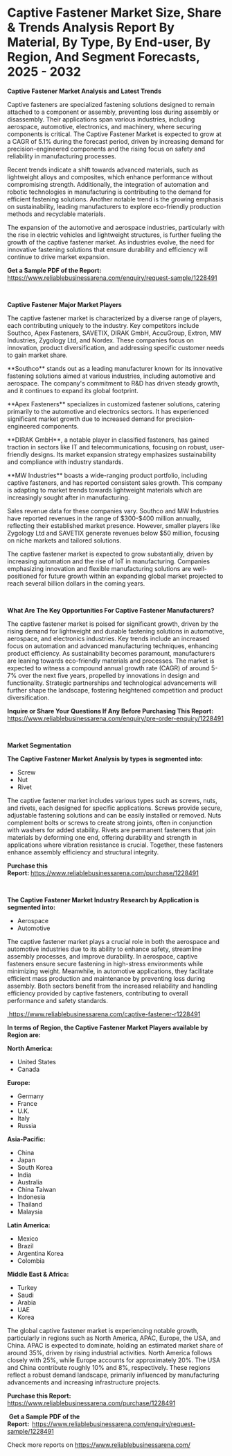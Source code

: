 <p><h1>Captive Fastener Market Size, Share & Trends Analysis Report By Material, By Type, By End-user, By Region, And Segment Forecasts, 2025 - 2032</h1></p><p><strong>Captive Fastener Market Analysis and Latest Trends</strong></p>
<p><p>Captive fasteners are specialized fastening solutions designed to remain attached to a component or assembly, preventing loss during assembly or disassembly. Their applications span various industries, including aerospace, automotive, electronics, and machinery, where securing components is critical. The Captive Fastener Market is expected to grow at a CAGR of 5.1% during the forecast period, driven by increasing demand for precision-engineered components and the rising focus on safety and reliability in manufacturing processes.</p><p>Recent trends indicate a shift towards advanced materials, such as lightweight alloys and composites, which enhance performance without compromising strength. Additionally, the integration of automation and robotic technologies in manufacturing is contributing to the demand for efficient fastening solutions. Another notable trend is the growing emphasis on sustainability, leading manufacturers to explore eco-friendly production methods and recyclable materials.</p><p>The expansion of the automotive and aerospace industries, particularly with the rise in electric vehicles and lightweight structures, is further fueling the growth of the captive fastener market. As industries evolve, the need for innovative fastening solutions that ensure durability and efficiency will continue to drive market expansion.</p></p>
<p><strong>Get a Sample PDF of the Report:&nbsp;</strong> <a href="https://www.reliablebusinessarena.com/enquiry/request-sample/1228491?utm_campaign=3024&utm_medium=2&utm_source=Github&utm_content=ia&utm_term=09042025&utm_id=captive-fastener">https://www.reliablebusinessarena.com/enquiry/request-sample/1228491</a></p>
<p>&nbsp;</p>
<p><strong>Captive Fastener Major Market Players</strong></p>
<p><p>The captive fastener market is characterized by a diverse range of players, each contributing uniquely to the industry. Key competitors include Southco, Apex Fasteners, SAVETIX, DIRAK GmbH, AccuGroup, Extron, MW Industries, Zygology Ltd, and Nordex. These companies focus on innovation, product diversification, and addressing specific customer needs to gain market share.</p><p>**Southco** stands out as a leading manufacturer known for its innovative fastening solutions aimed at various industries, including automotive and aerospace. The company's commitment to R&D has driven steady growth, and it continues to expand its global footprint.</p><p>**Apex Fasteners** specializes in customized fastener solutions, catering primarily to the automotive and electronics sectors. It has experienced significant market growth due to increased demand for precision-engineered components.</p><p>**DIRAK GmbH**, a notable player in classified fasteners, has gained traction in sectors like IT and telecommunications, focusing on robust, user-friendly designs. Its market expansion strategy emphasizes sustainability and compliance with industry standards.</p><p>**MW Industries** boasts a wide-ranging product portfolio, including captive fasteners, and has reported consistent sales growth. This company is adapting to market trends towards lightweight materials which are increasingly sought after in manufacturing.</p><p>Sales revenue data for these companies vary. Southco and MW Industries have reported revenues in the range of $300-$400 million annually, reflecting their established market presence. However, smaller players like Zygology Ltd and SAVETIX generate revenues below $50 million, focusing on niche markets and tailored solutions.</p><p>The captive fastener market is expected to grow substantially, driven by increasing automation and the rise of IoT in manufacturing. Companies emphasizing innovation and flexible manufacturing solutions are well-positioned for future growth within an expanding global market projected to reach several billion dollars in the coming years.</p></p>
<p>&nbsp;</p>
<p><strong>What Are The Key Opportunities For Captive Fastener Manufacturers?</strong></p>
<p><p>The captive fastener market is poised for significant growth, driven by the rising demand for lightweight and durable fastening solutions in automotive, aerospace, and electronics industries. Key trends include an increased focus on automation and advanced manufacturing techniques, enhancing product efficiency. As sustainability becomes paramount, manufacturers are leaning towards eco-friendly materials and processes. The market is expected to witness a compound annual growth rate (CAGR) of around 5-7% over the next five years, propelled by innovations in design and functionality. Strategic partnerships and technological advancements will further shape the landscape, fostering heightened competition and product diversification.</p></p>
<p><strong>Inquire or Share Your Questions If Any Before Purchasing This Report:</strong> <a href="https://www.reliablebusinessarena.com/enquiry/pre-order-enquiry/1228491?utm_campaign=3024&utm_medium=2&utm_source=Github&utm_content=ia&utm_term=09042025&utm_id=captive-fastener">https://www.reliablebusinessarena.com/enquiry/pre-order-enquiry/1228491</a></p>
<p>&nbsp;</p>
<p><strong>Market Segmentation</strong></p>
<p><strong>The Captive Fastener Market Analysis by types is segmented into:</strong></p>
<p><ul><li>Screw</li><li>Nut</li><li>Rivet</li></ul></p>
<p><p>The captive fastener market includes various types such as screws, nuts, and rivets, each designed for specific applications. Screws provide secure, adjustable fastening solutions and can be easily installed or removed. Nuts complement bolts or screws to create strong joints, often in conjunction with washers for added stability. Rivets are permanent fasteners that join materials by deforming one end, offering durability and strength in applications where vibration resistance is crucial. Together, these fasteners enhance assembly efficiency and structural integrity.</p></p>
<p><strong>Purchase this Report:&nbsp;</strong><a href="https://www.reliablebusinessarena.com/purchase/1228491?utm_campaign=3024&utm_medium=2&utm_source=Github&utm_content=ia&utm_term=09042025&utm_id=captive-fastener">https://www.reliablebusinessarena.com/purchase/1228491</a></p>
<p>&nbsp;</p>
<p><strong>The Captive Fastener Market Industry Research by Application is segmented into:</strong></p>
<p><ul><li>Aerospace</li><li>Automotive</li></ul></p>
<p><p>The captive fastener market plays a crucial role in both the aerospace and automotive industries due to its ability to enhance safety, streamline assembly processes, and improve durability. In aerospace, captive fasteners ensure secure fastening in high-stress environments while minimizing weight. Meanwhile, in automotive applications, they facilitate efficient mass production and maintenance by preventing loss during assembly. Both sectors benefit from the increased reliability and handling efficiency provided by captive fasteners, contributing to overall performance and safety standards.</p></p>
<p><a href="https://www.reliablebusinessarena.com/captive-fastener-r1228491?utm_campaign=3024&utm_medium=2&utm_source=Github&utm_content=ia&utm_term=09042025&utm_id=captive-fastener">&nbsp;https://www.reliablebusinessarena.com/captive-fastener-r1228491</a></p>
<p><strong>In terms of Region, the Captive Fastener Market Players available by Region are:</strong></p>
<p>
    <p> <strong> North America: </strong>
        <ul>
            <li>United States</li>
            <li>Canada</li>
        </ul>
        </p> 
    <p> <strong> Europe: </strong>
        <ul>
            <li>Germany</li>
            <li>France</li>
            <li>U.K.</li>
            <li>Italy</li>
            <li>Russia</li>
        </ul>
        </p> 
    <p> <strong> Asia-Pacific: </strong>
        <ul>
            <li>China</li>
            <li>Japan</li>
            <li>South Korea</li>
            <li>India</li>
            <li>Australia</li>
            <li>China Taiwan</li>
            <li>Indonesia</li>
            <li>Thailand</li>
            <li>Malaysia</li>
        </ul>
        </p> 
    <p> <strong> Latin America: </strong>
        <ul>
            <li>Mexico</li>
            <li>Brazil</li>
            <li>Argentina Korea</li>
            <li>Colombia</li>
        </ul>
        </p> 
    <p> <strong> Middle East & Africa: </strong>
        <ul>
            <li>Turkey</li>
            <li>Saudi</li>
            <li>Arabia</li>
            <li>UAE</li>
            <li>Korea</li>
        </ul>
    </p>
    </p>
<p><p>The global captive fastener market is experiencing notable growth, particularly in regions such as North America, APAC, Europe, the USA, and China. APAC is expected to dominate, holding an estimated market share of around 35%, driven by rising industrial activities. North America follows closely with 25%, while Europe accounts for approximately 20%. The USA and China contribute roughly 10% and 8%, respectively. These regions reflect a robust demand landscape, primarily influenced by manufacturing advancements and increasing infrastructure projects.</p></p>
<p><strong>Purchase this Report: </strong><a href="https://www.reliablebusinessarena.com/purchase/1228491?utm_campaign=3024&utm_medium=2&utm_source=Github&utm_content=ia&utm_term=09042025&utm_id=captive-fastener">https://www.reliablebusinessarena.com/purchase/1228491</a></p>
<p>&nbsp;<strong>Get a Sample PDF of the Report:&nbsp;&nbsp;</strong><a href="https://www.reliablebusinessarena.com/enquiry/request-sample/1228491?utm_campaign=3024&utm_medium=2&utm_source=Github&utm_content=ia&utm_term=09042025&utm_id=captive-fastener">https://www.reliablebusinessarena.com/enquiry/request-sample/1228491</a></p>
<p><strong></strong></p>
<p>Check more reports on <a href="https://www.reliablebusinessarena.com/?utm_campaign=3024&utm_medium=2&utm_source=Github&utm_content=ia&utm_term=09042025&utm_id=captive-fastener">https://www.reliablebusinessarena.com/</a></p>